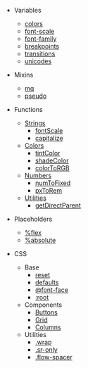 - Variables

  - [colors](variables/colors.md)
  - [font-scale](variables/font-scales.md)
  - [font-family](variables/font-family.md)
  - [breakpoints](variables/breakpoints.md)
  - [transitions](variables/transitions.md)
  - [unicodes](variables/unicodes.md)

- Mixins

  - [mq](mixins/mq.md)
  - [pseudo](mixins/pseudo.md)

- Functions

  - [Strings](functions/strings/index.md)
    - [fontScale](functions/strings/fontScale.md)
    - [capitalize](functions/strings/capitalize.md)
  - [Colors](functions/colors/index.md)
    - [tintColor](functions/colors/tintColor.md)
    - [shadeColor](functions/colors/shadeColor.md)
    - [colorToRGB](functions/colors/colorToRGB.md)
  - [Numbers](functions/numbers/index.md)
    - [numToFixed](functions/numbers/numToFixed.md)
    - [pxToRem](functions/numbers/pxToRem.md)
  - [Utilities](functions/utilities/index.md)
    - [getDirectParent](functions/utilities/getDirectParent)

- Placeholders

  - [%flex](placeholders/flex.md)
  - [%absolute](placeholders/absolute.md)

- CSS

  - Base
    - [reset](css/base/reset.md)
    - [defaults](css/base/defaults.md)
    - [@font-face](css/base/font-face.md)
    - [:root](css/base/root.md)
  - Components
    - [Buttons](css/components/buttons.md)
    - [Grid](css/components/grid.md)
    - [Columns](css/components/columns.md)
  - Utilities
    - [.wrap](css/utilities/wrap.md)
    - [.sr-only](css/utilities/sr-only.md)
    - [.flow-spacer](css/utilities/flow-spacer.md)
